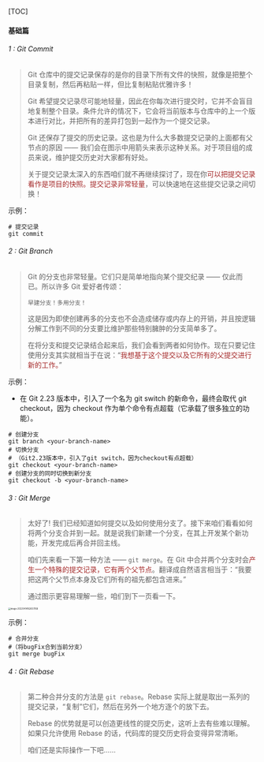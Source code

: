 [TOC]



#### 基础篇

###### 1 : Git Commit

> Git 仓库中的提交记录保存的是你的目录下所有文件的快照，就像是把整个目录复制，然后再粘贴一样，但比复制粘贴优雅许多！
>
> Git 希望提交记录尽可能地轻量，因此在你每次进行提交时，它并不会盲目地复制整个目录。条件允许的情况下，它会将当前版本与仓库中的上一个版本进行对比，并把所有的差异打包到一起作为一个提交记录。
>
> Git 还保存了提交的历史记录。这也是为什么大多数提交记录的上面都有父节点的原因 —— 我们会在图示中用箭头来表示这种关系。对于项目组的成员来说，维护提交历史对大家都有好处。
>
> 关于提交记录太深入的东西咱们就不再继续探讨了，现在你<font color="brown">可以把提交记录看作是项目的快照。提交记录非常轻量</font>，可以快速地在这些提交记录之间切换！

示例：

```shell
# 提交记录
git commit
```



###### 2 : Git Branch

> Git 的分支也非常轻量。它们只是简单地指向某个提交纪录 —— 仅此而已。所以许多 Git 爱好者传颂：
>
> ```
> 早建分支！多用分支！
> ```
>
> 这是因为即使创建再多的分支也不会造成储存或内存上的开销，并且按逻辑分解工作到不同的分支要比维护那些特别臃肿的分支简单多了。
>
> 在将分支和提交记录结合起来后，我们会看到两者如何协作。现在只要记住使用分支其实就相当于在说：“<font color="brown">我想基于这个提交以及它所有的父提交进行新的工作。</font>”

示例：

- 在 Git 2.23 版本中，引入了一个名为 git switch 的新命令，最终会取代 git checkout，因为 checkout 作为单个命令有点超载（它承载了很多独立的功能）。

```shell
# 创建分支
git branch <your-branch-name>
# 切换分支
# （Git2.23版本中，引入了git switch，因为checkout有点超载）
git checkout <your-branch-name>
# 创建分支的同时切换到新分支
git checkout -b <your-branch-name>
```



###### 3 : Git Merge

> 太好了! 我们已经知道如何提交以及如何使用分支了。接下来咱们看看如何将两个分支合并到一起。就是说我们新建一个分支，在其上开发某个新功能，开发完成后再合并回主线。
>
> 咱们先来看一下第一种方法 —— `git merge`。在 Git 中合并两个分支时会<font color="brown">产生一个特殊的提交记录，它有两个父节点</font>。翻译成自然语言相当于：“我要把这两个父节点本身及它们所有的祖先都包含进来。”
>
> 通过图示更容易理解一些，咱们到下一页看一下。

<img src="/Users/DevonnHou/Library/Application Support/typora-user-images/image-20220414162657958.png" alt="image-20220414162657958" style="zoom:30%;" />

示例：

```shell
# 合并分支
#（将bugFix合到当前分支）
git merge bugFix
```



###### 4 : Git Rebase 

> 第二种合并分支的方法是 `git rebase`。Rebase 实际上就是取出一系列的提交记录，“复制”它们，然后在另外一个地方逐个的放下去。
>
> Rebase 的优势就是可以创造更线性的提交历史，这听上去有些难以理解。如果只允许使用 Rebase 的话，代码库的提交历史将会变得异常清晰。
>
> 咱们还是实际操作一下吧……

